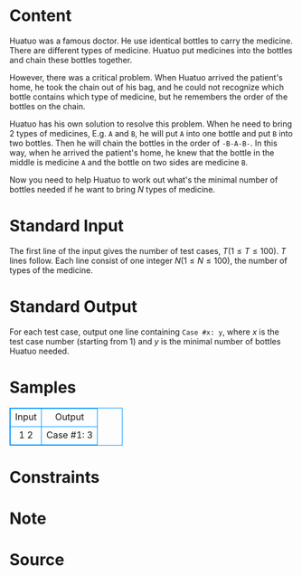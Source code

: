 
# Content

Huatuo was a famous doctor. He use identical bottles to carry the medicine. There are different types of medicine. Huatuo put medicines into the bottles and chain these bottles together.

However, there was a critical problem. When Huatuo arrived the patient's home, he took the chain out of his bag, and he could not recognize which bottle contains which type of medicine,
but he remembers the order of the bottles on the chain.

Huatuo has his own solution to resolve this problem. When he need to bring $2$ types of medicines, E.g. `A` and `B`, he will put `A` into one bottle and put `B` into two bottles.
Then he will chain the bottles in the order of `-B-A-B-`. In this way, when he arrived the patient's home, he knew that the bottle in the middle is medicine `A` and the bottle on
two sides are medicine `B`.

Now you need to help Huatuo to work out what's the minimal number of bottles needed if he want to bring $N$ types of medicine.

# Standard Input

The first line of the input gives the number of test cases, $T$($1\leq T\leq 100$). $T$ lines follow. Each line consist of one integer $N$($1\leq N\leq 100$),
the number of types of the medicine.

# Standard Output

For each test case, output one line containing `Case #x: y`, where $x$ is the test case number (starting from $1$) and $y$ is the minimal number of bottles Huatuo needed.

# Samples

<style>
        table,table tr th, table tr td { border:1px solid #0094ff; }
        table { width: 200px; min-height: 25px; line-height: 25px; text-align: center; border-collapse: collapse;}   
    </style>
<table>
	<tr>
		<td>Input</td>
		<td>Output</td>
	</tr>
<tr><td>1
2</td><td>Case #1: 3</td></tr></table>


# Constraints



# Note



# Source


